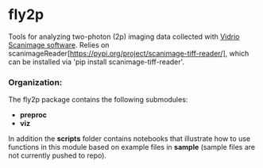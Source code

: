 # fly2p

Tools for analyzing two-photon (2p) imaging data collected with [Vidrio Scanimage software](https://vidriotechnologies.com/scanimage/). Relies on scanimageReader[https://pypi.org/project/scanimage-tiff-reader/], which can be installed via 'pip install scanimage-tiff-reader'.

### Organization:
The fly2p package contains the following submodules:
* **preproc**
* **viz**

In addition the **scripts** folder contains notebooks that illustrate how to use functions in this module based on example files in **sample** (sample files are not currently pushed to repo).
